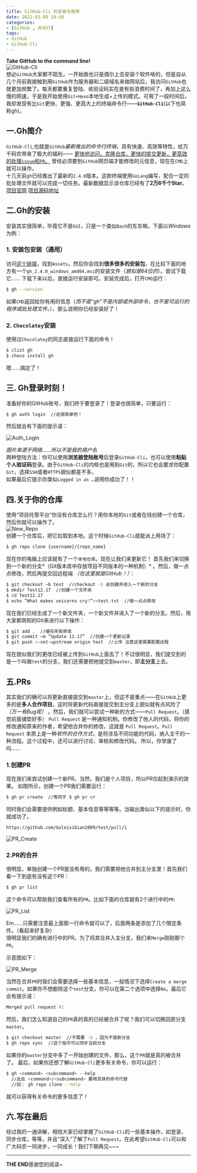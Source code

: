```yaml
---
title: GitHub-Cli 的安装与使用
date: 2022-01-09 18:58
categories:
- [GitHub , 命令行]
tags:
- GitHub
- GitHub-Cli
---
```


**Take GitHub to the command line!**  
![GitHub-Cli](https://s4.ax1x.com/2022/01/08/7iGY1P.png)  
想必`GitHub`大家都不陌生。一开始我也只是偶尔上去安装个软件啥的，但是自从几个月前我接触到用`GitHub`作为服务器和二级域名来做网站后，我访问`GitHub`也就更加频繁了。每天都要重复登陆、收验证码实在是有些浪费时间了，再加上这么慢的网速，于是我开始使用`Git+Hexo`本地生成+上传的模式。可用了一段时间后，我却发现有比`Git`更快、更强、更高大上的终端命令行——**`GitHub-Cli`**(以下也简称gh)。

<!-- more -->

## 一.Gh简介

`GitHub-Cli`,也就是`GitHub`*最新推出的命令行终端*，具有快速、高效等特性，给万千码农带来了极大的福利—— <u>更快地访问、克隆仓库，更快的提交更新，更高效的处理`issue`和`PR`。</u> 曾经必须要到`GitHub`网页端才能修改的元信息，现在在`CMD`上就可以操作。  
十几天前`gh`已经推出了最新的`2.4.0`版本。这款终端使用`GoLang`编写，配合一定的批处理文件就可以完成一切任务。最新数据显示该仓库已经有了**2万6千个Star**。  
[项目官网](https://cli.github.com/)  [项目源码地址](https://github.com/cli/cli/)

## 二.Gh的安装

安装其实很简单，毕竟它不是`GUI`，只是一个类似`Bash`的东东嘛。下面以*Windows*为例：

### 1. 安装包安装（通用）

访问[这个链接](https://github.com/cli/cli/releases/tag/v2.4.0)，找到`Assets`。然后你会找到**很多很多的安装包**，在比较下面的地方有一个`gh_2.4.0_windows_amd64.msi`的安装文件（*貌似是64位的*）。尝试下载它……
下载下来以后，直接运行安装即可。安装完成后，打开`CMD`运行：

```bash
$ gh --version  
```

如果`CMD`返回给你有用的信息（*而不是“gh“不是内部或外部命令，也不是可运行的程序或批处理文件。*），那么说明你已经安装好了！

### 2. `Chocolatey`安装

使用过`Chocolatey`的同志直接运行下面的命令！

```bash
$ clist gh
$ choco install gh
```

嗯……搞定了！

## 三. Gh登录时刻！

准备好你的GitHub账号，我们终于要登录了！登录也很简单，只要运行：

```bash
$ gh auth login  //这很简单吧！
```

然后就会有下面的提示语：

![Auth_Login](https://s4.ax1x.com/2022/01/08/7iGJpt.png)

*图片来源于网络……所以不是我的用户名*  
两种登陆方法：你可以使用**浏览器登陆账号**后登录`GitHub-Cli`，也可以使用**粘贴个人验证码**登录。由于`GitHub-Cli`的内核也是用到`Git`的，所以它也会要求你配置`Git`，选择`SSH`或者`HTTPS`貌似都差不多。  
如果最后它提示你类似`Logged in as …`说明你成功了！！  

## 四.关于你的仓库

使用“项目托管平台”你没有仓库怎么行？用你本地的`Git`或者在线创建一个仓库，然后你就可以操作了。  
![New_Repo](https://s4.ax1x.com/2022/01/08/7iGt6f.md.png)  
创建一个仓库后，把它拉取到本地。这个时候`GitHub-Cli`就能派上用场了：  

```bash
$ gh repo clone {username}/{repo_name}
```

现在你的电脑上应该就有了一个`本地仓库`。现在让我们来更新它！
首先我们来切换到一个新的分支*（Git版本库中存放项目不同版本的一种机制）* 。然后，做一点点修改，然后再提交回远程端 *（在这里就是GitHub！）*：

```bash
$ git checkout –b test  //checkout -b 会创建并进入一个新的分支
$ mkdir Test12.17  //创建一个文件夹
$ cd Test12.17
$ echo “What makes unicorns cry?”>>test.txt  //做一点点修改
```

现在我们已经生成了一个新文件夹，一个新文件并进入了一个新的分支。然后，用大家都熟知的Git来进行以下操作：

```bash
$ git add .  //缓存所有修改
$ git commit –m “Update 12.17”  //创建一个更新记录
$ git push –-set-upstream origin test  //上传 注意这里需要配置远程
```

现在貌似我们的更改已经被上传到`GitHub`上面去了！不过很明显，我们提交到的是一个叫做`test`的分支，我们还需要把他提交到`master`，即**主分支**上去。

## 五.PRs

其实我们的确可以将更新直接提交到`master`上，但这不是重点——在`GitHub`上更多的是**多人合作项目**，这时将更新代码直接提交到主分支上貌似就有点风险了 *（万一有Bug呢）* 。然后，我们就可以尝试一种新的方式——`Pull Request`。（感觉前面铺垫好多）
`Pull Request` 是一种通知机制。你修改了他人的代码，将你的修改通知原来的作者，希望他合并你的修改，这就是 `Pull Request`。`Pull Request` 本质上是一种*软件的合作方式*，是将涉及不同功能的代码，纳入主干的一种流程。这个过程中，还可以进行讨论、审核和修改代码。
所以，你学废了吗……

### 1.创建PR

现在我们来尝试创建一个新PR。当然，我们是个人项目，所以PR仅起到演示的效果。
如图所示，创建一个PR我们需要运行：

```bash
$ gh pr create  //等同于 $ gh pr cr
```

同时我们会需要提供例如标题、基本信息等等等等。当输出类似以下的提示时，你就成功了。

```bash
https://github.com/Guleixibian2009/test/pull/1
```

![PR_Create](https://s4.ax1x.com/2022/01/08/7iGanS.png)  

### 2.PR的合并

很明显，单独创建一个PR是没有用的。我们需要把他合并到主分支里！首先我们看一下到底有没有这个PR：  

```bash
$ gh pr list
```

这个命令可以帮助我们查看所有的`PR`。比如下面的仓库就有2个进行中的`PR`:  

![PR_List](https://s4.ax1x.com/2022/01/08/7iGNX8.jpg)

Em……只需要注意最上面那一行命令就可以了，后面两条是添加了几个限定条件。（看起来好复杂）  
很明显我们的确有进行中的PR。为了将其合并入主分支，我们来`Merge`刚刚那个`PR`。  

示意图如下：

![PR_Merge](https://s4.ax1x.com/2022/01/08/7iGd0g.png)

当然在合并`PR`时我们会需要选择一些基本信息，一般情况下选择`Create a merge commit`。如果你不想删除这个`test`分支，你可以在第二个选项中选择`No`。最后它会有提示语：

```bash
Merged pull request #1
```

然后，我们怎么知道自己的`PR`真的真的已经被合并了呢？我们可以切换回原分支`master`。

```bash
$ git checkout master  //不需要 -b ，因为不是新分支
$ gh repo sync  //这个指令可以同步当前分支
```

如果你的`master`分支中多了一开始创建的文件，那么，这个`PR`就是真的被合并了。
最后，如果你还想了解`GitHub-Cli`更多有关命令，你可以运行：

```bash
$ gh <command> <subcommand> --help
  //此处 <command>/<subcommand> 要用具体的命令代替
  //如： gh repo clone --help
```

就可以获得有关命令的更多信息了！

## 六.写在最后

经过我的一通讲解，相信大家已经掌握了`GitHub-Cli`的一些基本操作，如登录，同步仓库，等等，并且“深入”了解了`Pull Request`。在此希望`GitHub-Cli`可以和广大码农一同进步，一同成长！我们下期再见~~~

---

**THE END**感谢您的阅读\~
